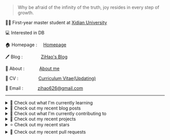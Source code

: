 > Why be afraid of the infinity of the truth, joy resides in every step of growth.

🧑‍🎓 First-year master student at [Xidian University](https://www.xidian.edu.cn/)

💻 Interested in DB

🏠 Homepage : &nbsp;&nbsp;&nbsp;&nbsp;[Homepage](https://zihao256.github.io/ZiHao256.com/)

🖊️ Blog : &nbsp;&nbsp;&nbsp;&emsp;&emsp;&emsp;[ZiHao's Blog](https://zihao256.github.io/)

👤 About : &nbsp;&nbsp;&ensp;&emsp;&emsp;[About me](https://zihao256.github.io/about/)

📄 CV : &nbsp;&emsp;&emsp;&emsp;&emsp;[Curriculum Vitae(Updating)](https://zihao256.github.io/ZiHao256.com/Awesome_CV.pdf)

📮 Email : &emsp;&emsp;&emsp;[zihao626@gmail.com](mailto:zihao626@gmail.com)

---
<details>
<summary>
📓 Check out what I'm currently learning
</summary>

- [ ] CMU15-445(2023FALL)

  - [X] [Project#0: C++ Primer](https://zihao256.github.io/p/6fa5e9a2.html)
  - [X] Homework#1: SQL
  - [X] [Project#1: Buffer Pool Manager](https://zihao256.github.io/p/1c228cd6.html)
  - [X] Homework#2: Storage & Indexes
  - [X] [Project#2: Extendible Hash Index](https://zihao256.github.io/p/517dd8ea.html)

</details>

<details>
<summary>
📜 Check out my recent blog posts
</summary>

- [基于Actix-Web(Rust)和Vue的Web开发记录](https://zihao256.github.io/p/d028ccc3.html) (3 days ago)
- [Project#2: Extendible Hash Index](https://zihao256.github.io/p/517dd8ea.html) (2 weeks ago)
- [Extendible Hash Table](https://zihao256.github.io/p/76b71367.html) (2 weeks ago)
- [Project#1: Buffer Pool](https://zihao256.github.io/p/1c228cd6.html) (1 month ago)
- [Project#0: C&#43;&#43; Primer](https://zihao256.github.io/p/6fa5e9a2.html) (1 month ago)
</details>

<details>
<summary>
👷 Check out what I'm currently contributing to
</summary>

- [ZiHao256/Gallery](https://github.com/ZiHao256/Gallery) - 图床，存储博客上的图片 (6 days ago)
- [ZiHao256/ZiHao256.github.io](https://github.com/ZiHao256/ZiHao256.github.io) -  (2 weeks ago)
- [ZiHao256/ZiHao256.com](https://github.com/ZiHao256/ZiHao256.com) - Alex Ma&#39;s Profile (1 month ago)
- [ZiHao256/Project_TravelBooking](https://github.com/ZiHao256/Project_TravelBooking) -  (6 months ago)
- [ZiHao256/BookManagementSystem](https://github.com/ZiHao256/BookManagementSystem) - XDU 3rd_term 程序设计实训 (6 months ago)
</details>

<details>
<summary>
🌱 Check out my recent projects
</summary>

- [ZiHao256/BookManagementSystem](https://github.com/ZiHao256/BookManagementSystem) - XDU 3rd_term 程序设计实训
- [ZiHao256/Gallery](https://github.com/ZiHao256/Gallery) - 图床，存储博客上的图片
- [ZiHao256/Code](https://github.com/ZiHao256/Code) - Rust exercises
- [ZiHao256/LabofCompiling](https://github.com/ZiHao256/LabofCompiling) - XDU lab
- [ZiHao256/vue_travelbooking](https://github.com/ZiHao256/vue_travelbooking) - 
</details>

<details>
<summary>
⭐ Check out my recent stars
</summary>

- [actix/examples](https://github.com/actix/examples) - Community showcase and examples of Actix ecosystem usage. (3 days ago)
- [actix/actix-web](https://github.com/actix/actix-web) - Actix Web is a powerful, pragmatic, and extremely fast web framework for Rust. (3 days ago)
- [datafuselabs/databend](https://github.com/datafuselabs/databend) - Modern alternative to Snowflake. Cost-effective and simple for massive-scale analytics. Cloud: https://databend.com (3 days ago)
- [studylessshape/online-forum](https://github.com/studylessshape/online-forum) -  (5 days ago)
- [note286/xduts](https://github.com/note286/xduts) - Xidian University TeX Suite 西安电子科技大学LaTeX套装 (1 week ago)
</details>

<details>
<summary>
🔨 Check out my recent pull requests
</summary>

- [Fix typo in Chapter 15 Section 05. ](https://github.com/rust-lang/book/pull/3772) on [rust-lang/book](https://github.com/rust-lang/book) (1 week ago)
- [Fix the typo in the class TASK declaration in task.h: TASKS -&gt; TASK](https://github.com/yongwen/columbia/pull/3) on [yongwen/columbia](https://github.com/yongwen/columbia) (7 months ago)
- [Login](https://github.com/ZiHao256/vue_travelbooking/pull/1) on [ZiHao256/vue_travelbooking](https://github.com/ZiHao256/vue_travelbooking) (2 years ago)
</details>
